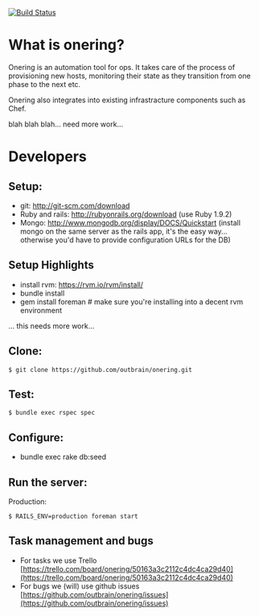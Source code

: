 [![Build Status](https://secure.travis-ci.org/outbrain/onering.png?branch=master)](http://travis-ci.org/outbrain/onering)

What is onering?
= 
Onering is an automation tool for ops. It takes care of the process of provisioning new hosts, monitoring their state as they transition from one phase to the next etc.

Onering also integrates into existing infrastracture components such as Chef.

blah blah blah... need more work...

Developers
=
Setup:
-
- git: http://git-scm.com/download
- Ruby and rails: http://rubyonrails.org/download (use Ruby 1.9.2)
- Mongo: http://www.mongodb.org/display/DOCS/Quickstart (install mongo on the same server as the rails app, it's the easy way... otherwise you'd have to provide configuration URLs for the DB)

Setup Highlights
-
- install rvm: https://rvm.io/rvm/install/
- bundle install
- gem install foreman # make sure you're installing into a decent rvm environment

... this needs more work...


Clone:
-

    $ git clone https://github.com/outbrain/onering.git

Test:
-

    $ bundle exec rspec spec

Configure:
-
- bundle exec rake db:seed

Run the server:
-
Production:

    $ RAILS_ENV=production foreman start


Task management and bugs
-
- For tasks we use Trello [https://trello.com/board/onering/50163a3c2112c4dc4ca29d40](https://trello.com/board/onering/50163a3c2112c4dc4ca29d40)
- For bugs we (will) use github issues [https://github.com/outbrain/onering/issues](https://github.com/outbrain/onering/issues)
